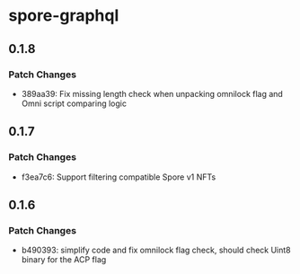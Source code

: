 # spore-graphql

## 0.1.8

### Patch Changes

- 389aa39: Fix missing length check when unpacking omnilock flag and Omni script comparing logic

## 0.1.7

### Patch Changes

- f3ea7c6: Support filtering compatible Spore v1 NFTs

## 0.1.6

### Patch Changes

- b490393: simplify code and fix omnilock flag check, should check Uint8 binary for the ACP flag
